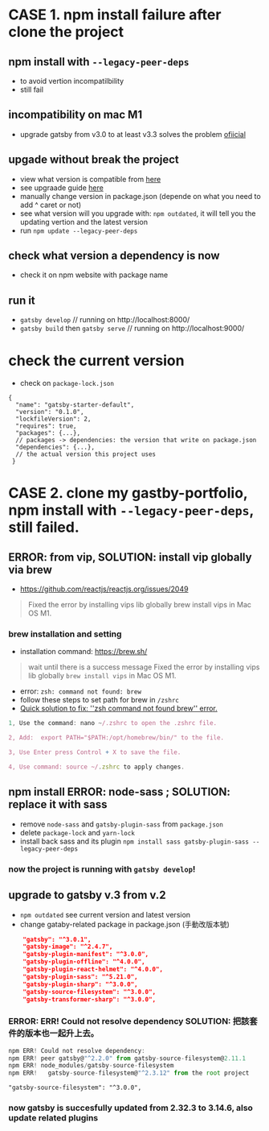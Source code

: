 # CASE 1. npm install failure after clone the project

## npm install with `--legacy-peer-deps`
- to avoid vertion incompatilbility
- still fail

## incompatibility on mac M1
- upgrade gatsby from v3.0 to at least v3.3 solves the problem [ofiicial](https://www.gatsbyjs.com/docs/reference/release-notes/v3.3/)

## upgade without break the project
- view what version is compatible from [here](https://www.gatsbyjs.com/docs/reference/release-notes/v3.3/)
- see upgraade guide [here](https://www.gatsbyjs.com/docs/reference/release-notes/upgrade-gatsby-and-dependencies/)
- manually change version in package.json (depende on what you need to add ^ caret or not)
- see what version will you upgrade with:
`npm outdated`, it will tell you the updating vertion and the latest version
- run `npm update --legacy-peer-deps`


## check what version a dependency is now 
- check it on npm website with package name

## run it 
- `gatsby develop`
// running on  http://localhost:8000/
- `gatsby build` then `gatsby serve`
// running on  http://localhost:9000/

# check the current version
- check on `package-lock.json`

```
{
  "name": "gatsby-starter-default",
  "version": "0.1.0",
  "lockfileVersion": 2,
  "requires": true,
  "packages": {...},
  // packages -> dependencies: the version that write on package.json
  "dependencies": {...},
  // the actual version this project uses
 }
 ```
 
# CASE 2. clone my gastby-portfolio, npm install with `--legacy-peer-deps`, still failed.
## ERROR: from vip, SOLUTION: install vip globally via brew
- https://github.com/reactjs/reactjs.org/issues/2049
> Fixed the error by installing vips lib globally brew install vips in Mac OS M1.

### brew installation and setting
- installation command: https://brew.sh/ 
> wait until there is a success message
> Fixed the error by installing vips lib globally `brew install vips` in Mac OS M1.

- error: `zsh: command not found: brew`
- follow these steps to set path for brew in `/zshrc`
- [Quick solution to fix: ''zsh command not found brew'' error.](https://ittutoria.net/question/quick-solution-to-fix-zsh-command-not-found-brew-error/)
```jsx
1, Use the command: nano ~/.zshrc to open the .zshrc file.

2, Add:  export PATH="$PATH:/opt/homebrew/bin/" to the file.

3, Use Enter press Control + X to save the file.

4, Use command: source ~/.zshrc to apply changes.
```

## npm install ERROR: node-sass ; SOLUTION: replace it with sass
- remove `node-sass` and `gatsby-plugin-sass` from `package.json`
- delete `package-lock` and `yarn-lock`
- install back sass and its plugin `npm install sass gatsby-plugin-sass --legacy-peer-deps`

### now the project is running with `gatsby develop`!


## upgrade to gatsby v.3 from v.2
- `npm outdated` see current version and latest version
- change gataby-related package in package.json (手動改版本號)

```json
    "gatsby": "^3.0.1",
    "gatsby-image": "^2.4.7",
    "gatsby-plugin-manifest": "^3.0.0",
    "gatsby-plugin-offline": "^4.0.0",
    "gatsby-plugin-react-helmet": "^4.0.0",
    "gatsby-plugin-sass": "^5.21.0",
    "gatsby-plugin-sharp": "^3.0.0",
    "gatsby-source-filesystem": "^3.0.0",
    "gatsby-transformer-sharp": "^3.0.0",
```

### ERROR:  ERR! Could not resolve dependency SOLUTION: 把該套件的版本也一起升上去。

```jsx
npm ERR! Could not resolve dependency:
npm ERR! peer gatsby@"^2.2.0" from gatsby-source-filesystem@2.11.1
npm ERR! node_modules/gatsby-source-filesystem
npm ERR!   gatsby-source-filesystem@"^2.3.12" from the root project
```
```
"gatsby-source-filesystem": "^3.0.0",
```

### now gatsby is succesfully updated from 2.32.3 to 3.14.6, also update related plugins
